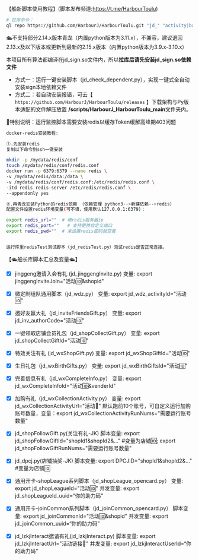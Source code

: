 【船新脚本使用教程】(脚本发布频道:https://t.me/HarbourToulu)

``` bash
# 拉库命令：
ql repo https://github.com/HarbourJ/HarbourToulu.git "jd_" "activity|backUp|jd_sign" "^jd[^_]|USER|utils|ql|JD|sendNotify" "main"
```

🛳不支持部分2.14.x版本青龙（内置python版本为3.11.x），不兼容，建议退回2.13.x及以下版本或更新到最新的2.15.x版本（内置python版本为3.9.x-3.10.x）

本项目所有算法都编译在jd_sign.so文件内，所以**拉库后请先安装jd_sign.so依赖文件**
- 方式一：运行一键安装脚本（jd_check_dependent.py），实现一键式全自动安装sign本地依赖文件
- 方式二：若自动安装报错，可去【 `https://github.com/HarbourJ/HarbourToulu/releases` 】下载架构与Py版本适配的文件解压放置 **/scripts/HarbourJ_HarbourToulu_main**文件夹内。

📢特别说明：运行监控脚本需要安装redis以缓存Token缓解高峰期403问题
``` bash
docker-redis安装教程: 

①.先安装redis
复制以下命令到ssh一键安装

mkdir -p /mydata/redis/conf
touch /mydata/redis/conf/redis.conf
docker run -p 6379:6379 --name redis \
-v /mydata/redis/data:/data \
-v /mydata/redis/conf/redis.conf:/etc/redis/redis.conf \
-itd redis redis-server /etc/redis/redis.conf \
--appendonly yes

②.再青龙安装Python的redis依赖 （依赖管理 python3-->新建依赖-->redis）
配置文件设置redis环境变量(可不填，使用默认127.0.0.1:6379)：

export redis_url=""  # 填redis服务器ip
export redis_port=""   # 支持更换自定义端口
export redis_pwd=""  # 未设置redis密码就空着


运行库里redisTest测试脚本（jd_redisTest.py）测试redis是否正常连接。
``` 

【🛳船长库脚本汇总及变量🛳】

* [x] jinggeng邀请入会有礼 (jd_jinggengInvite.py)
变量: export jinggengInviteJoin="活动🆔&shopid"


* [x] 微定制组队通用脚本（jd_wdz.py）
变量: export jd_wdz_activityId="活动🆔"


* [x] 邀好友赢大礼（jd_inviteFriendsGift.py）
变量: export jd_inv_authorCode="活动🆔"


* [x] 一键领取店铺会员礼包（jd_shopCollectGift.py）
变量: export jd_shopCollectGiftId="活动🆔"


* [x] 特效关注有礼 (jd_wxShopGift.py)
变量: export jd_wxShopGiftId="活动🆔"


* [x] 生日礼包（jd_wxBirthGifts.py）
变量: export jd_wxBirthGiftsId="活动🆔"


* [x] 完善信息有礼（jd_wxCompleteInfo.py）
变量: export jd_wxCompleteInfoId="活动🆔&venderId"


* [x] 加购有礼（jd_wxCollectionActivity.py）
变量: export jd_wxCollectionActivityUrl="活动🔗" 
默认跑前10个账号，可自定义运行加购账号数量，变量：export jd_wxCollectionActivityRunNums="需要运行账号数量"


* [x] jd_shopFollowGift.py(关注有礼-JK)
脚本变量: export jd_shopFollowGiftId="shopId1&shopId2&..." #变量为店铺🆔; export jd_shopFollowGiftRunNums="需要运行账号数量"


* [x] jd_dpcj.py(店铺抽奖-JK)
脚本变量: export DPCJID="shopId1&shopId2&..." #变量为店铺🆔


* [x] 通用开卡-shopLeague系列脚本（jd_shopLeague_opencard.py）
变量: export jd_shopLeagueId="活动🆔"
并发变量: export jd_shopLeagueId_uuid=“你的助力码”


* [x] 通用开卡-joinCommon系列脚本（jd_joinCommon_opencard.py）
脚本变量: export jd_joinCommonId="活动🆔&shopid"
并发变量: export jd_joinCommon_uuid=“你的助力码”


* [x] jd_lzkjInteract邀请有礼(jd_lzkjInteract.py)
脚本变量: export jd_lzkjInteractUrl="活动链接🔗"
并发变量: export jd_lzkjInteractUserId=“你的助力码”
